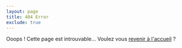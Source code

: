 ```yaml
---
layout: page
title: 404 Error
exclude: true
---
```


Ooops ! Cette page est introuvable... Voulez vous [revenir à l'accueil](http://www.carmantrand.fr) ?

